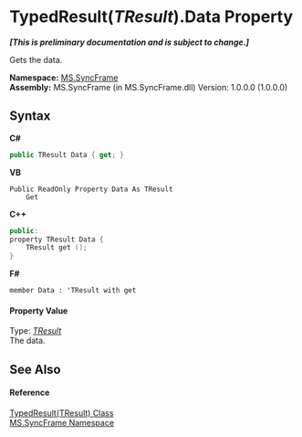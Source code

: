 # TypedResult(*TResult*).Data Property 
 _**\[This is preliminary documentation and is subject to change.\]**_

Gets the data.

**Namespace:**&nbsp;<a href="de148c19-6fcd-6ea5-c13c-94525bd1dd5b">MS.SyncFrame</a><br />**Assembly:**&nbsp;MS.SyncFrame (in MS.SyncFrame.dll) Version: 1.0.0.0 (1.0.0.0)

## Syntax

**C#**<br />
``` C#
public TResult Data { get; }
```

**VB**<br />
``` VB
Public ReadOnly Property Data As TResult
	Get
```

**C++**<br />
``` C++
public:
property TResult Data {
	TResult get ();
}
```

**F#**<br />
``` F#
member Data : 'TResult with get

```


#### Property Value
Type: <a href="25cc0187-f6c5-d762-90d8-cb5ebc23d98d">*TResult*</a><br />The data.

## See Also


#### Reference
<a href="25cc0187-f6c5-d762-90d8-cb5ebc23d98d">TypedResult(TResult) Class</a><br /><a href="de148c19-6fcd-6ea5-c13c-94525bd1dd5b">MS.SyncFrame Namespace</a><br />